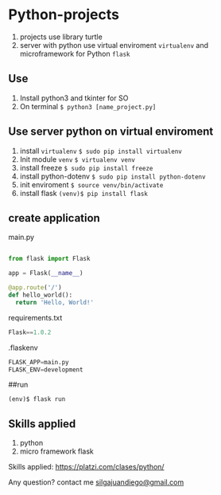 # Python-projects
1. projects use library turtle
2. server with python use virtual enviroment `virtualenv` and  microframework for Python `flask`


## Use
1. Install python3 and tkinter for SO
2. On terminal `$ python3 [name_project.py]`
## Use server python on virtual enviroment
1. install `virtualenv` `$ sudo pip install virtualenv`
2. Init module `venv` `$ virtualenv venv`
3. install freeze `$ sudo pip install freeze`
4. install python-dotenv `$ sudo pip install python-dotenv`
4. init enviroment `$ source venv/bin/activate`
5. install flask `(venv)$ pip install flask`

## create application

main.py

```python

from flask import Flask

app = Flask(__name__)

@app.route('/')
def hello_world():
  return 'Hello, World!'

```
requirements.txt

```python
Flask==1.0.2

```

.flaskenv

```python
FLASK_APP=main.py
FLASK_ENV=development

```

##run

`(env)$ flask run`

## Skills applied
1. python
2. micro framework flask

Skills applied: https://platzi.com/clases/python/

Any question? contact me silgajuandiego@gmail.com
